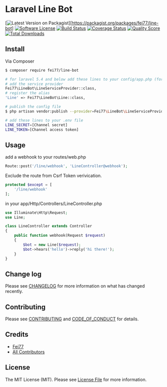 # Laravel Line Bot

[![Latest Version on Packagist][ico-version]][https://packagist.org/packages/fei77/line-bot]
[![Software License][ico-license]](LICENSE.md)
[![Build Status][ico-travis]][link-travis]
[![Coverage Status][ico-scrutinizer]][link-scrutinizer]
[![Quality Score][ico-code-quality]][link-code-quality]
[![Total Downloads][ico-downloads]][link-downloads]


## Install

Via Composer

``` bash
$ composer require fei77/line-bot

# for laravel 5.4 and below add these lines to your config/app.php (for laravel 5.5 can skip this step as the provider will be added automatically)
# add the service provider
Fei77\LineBot\LineServiceProvider::class,
# register the alias
'Line' => Fei77\LineBot\Line::class,

# publish the config file
$ php artisan vendor:publish --provider=Fei77\LineBot\LineServiceProvider --tag="config"

# add these lines to your .env file
LINE_SECRET=[Channel secret]
LINE_TOKEN=[Channel access token]
```

## Usage
add a webhook to your routes/web.php
``` php
Route::post('/line/webhook', 'LineController@webhook');
```

Exclude the route from Csrf Token verivication.
``` php
protected $except = [
    '/line/webhook'
];
```

in your app/Http/Controllers/LineController.php
``` php
use Illuminate\Http\Request;
use Line;

class LineController extends Controller
{
    public function webhook(Request $request)
    {
    	$bot = new Line($request);
    	$bot->hears('hello')->reply('hi there!');
    }
}
```

## Change log

Please see [CHANGELOG](CHANGELOG.md) for more information on what has changed recently.

## Contributing

Please see [CONTRIBUTING](CONTRIBUTING.md) and [CODE_OF_CONDUCT](CODE_OF_CONDUCT.md) for details.

## Credits

- [Fei77][link-author]
- [All Contributors][link-contributors]

## License

The MIT License (MIT). Please see [License File](LICENSE.md) for more information.

[ico-version]: https://img.shields.io/packagist/v/Fei77/LineBot.svg?style=flat-square
[ico-license]: https://img.shields.io/badge/license-MIT-brightgreen.svg?style=flat-square
[ico-travis]: https://img.shields.io/travis/Fei77/LineBot/master.svg?style=flat-square
[ico-scrutinizer]: https://img.shields.io/scrutinizer/coverage/g/Fei77/LineBot.svg?style=flat-square
[ico-code-quality]: https://img.shields.io/scrutinizer/g/Fei77/LineBot.svg?style=flat-square
[ico-downloads]: https://img.shields.io/packagist/dt/Fei77/LineBot.svg?style=flat-square

[link-packagist]: https://packagist.org/packages/Fei77/LineBot
[link-travis]: https://travis-ci.org/Fei77/LineBot
[link-scrutinizer]: https://scrutinizer-ci.com/g/Fei77/LineBot/code-structure
[link-code-quality]: https://scrutinizer-ci.com/g/Fei77/LineBot
[link-downloads]: https://packagist.org/packages/Fei77/LineBot
[link-author]: https://github.com/Fei77
[link-contributors]: ../../contributors
